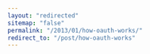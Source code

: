 ```yaml
---
layout: "redirected"
sitemap: "false"
permalink: "/2013/01/how-oauth-works/"
redirect_to: "/post/how-oauth-works"
---
```




